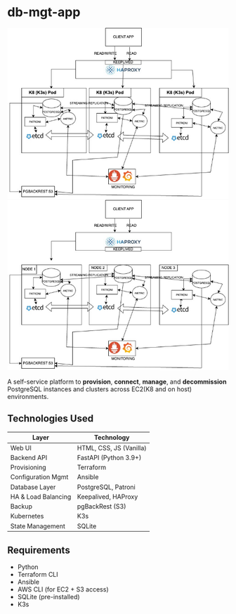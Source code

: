 # db-mgt-app
![k8](https://github.com/Owoich0/db-mgt-app/blob/main/hapr.jpg) ![bare](https://github.com/Owoich0/db-mgt-app/blob/main/REST.jpg)

A self-service platform to **provision**, **connect**, **manage**, and **decommission** PostgreSQL instances and clusters across EC2(K8 and on host) environments.

## Technologies Used

| Layer               | Technology                  |
|---------------------|-----------------------------|
| Web UI              | HTML, CSS, JS (Vanilla)     |
| Backend API         | FastAPI (Python 3.9+)       |
| Provisioning        | Terraform                   |
| Configuration Mgmt  | Ansible                     |
| Database Layer      | PostgreSQL, Patroni         |
| HA & Load Balancing | Keepalived, HAProxy         |
| Backup              | pgBackRest (S3)             |
| Kubernetes          | K3s                         |
| State Management    | SQLite                      |




## Requirements

- Python
- Terraform CLI
- Ansible
- AWS CLI (for EC2 + S3 access)
- SQLite (pre-installed)
- K3s
